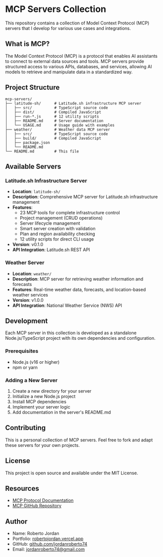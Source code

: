 # MCP Servers Collection

This repository contains a collection of Model Context Protocol (MCP) servers that I develop for various use cases and integrations.

## What is MCP?

The Model Context Protocol (MCP) is a protocol that enables AI assistants to connect to external data sources and tools. MCP servers provide structured access to various APIs, databases, and services, allowing AI models to retrieve and manipulate data in a standardized way.

## Project Structure

```
mcp-servers/
├── latitude-sh/      # Latitude.sh infrastructure MCP server
│   ├── src/          # TypeScript source code
│   ├── dist/         # Compiled JavaScript
│   ├── run-*.js      # 12 utility scripts
│   ├── README.md     # Server documentation
│   └── USAGE.md      # Usage guide with examples
├── weather/          # Weather data MCP server
│   ├── src/          # TypeScript source code
│   ├── build/        # Compiled JavaScript
│   ├── package.json
│   └── README.md
└── README.md         # This file
```

## Available Servers

### Latitude.sh Infrastructure Server

- **Location**: `latitude-sh/`
- **Description**: Comprehensive MCP server for Latitude.sh infrastructure management
- **Features**:
  - 23 MCP tools for complete infrastructure control
  - Project management (CRUD operations)
  - Server lifecycle management
  - Smart server creation with validation
  - Plan and region availability checking
  - 12 utility scripts for direct CLI usage
- **Version**: v0.1.0
- **API Integration**: Latitude.sh REST API

### Weather Server

- **Location**: `weather/`
- **Description**: MCP server for retrieving weather information and forecasts
- **Features**: Real-time weather data, forecasts, and location-based weather services
- **Version**: v1.0.0
- **API Integration**: National Weather Service (NWS) API

## Development

Each MCP server in this collection is developed as a standalone Node.js/TypeScript project with its own dependencies and configuration.

### Prerequisites

- Node.js (v16 or higher)
- npm or yarn

### Adding a New Server

1. Create a new directory for your server
2. Initialize a new Node.js project
3. Install MCP dependencies
4. Implement your server logic
5. Add documentation in the server's README.md

## Contributing

This is a personal collection of MCP servers. Feel free to fork and adapt these servers for your own projects.

## License

This project is open source and available under the MIT License.

## Resources

- [MCP Protocol Documentation](https://modelcontextprotocol.io/)
- [MCP GitHub Repository](https://github.com/modelcontextprotocol)

## Author

- Name: Roberto Jordan
- Portfolio: [robertojordan.vercel.app](https://robertojordan.vercel.app/)
- GitHub: [github.com/jordanroberto74](https://github.com/jordanroberto74)
- Email: jordanroberto74@gmail.com
